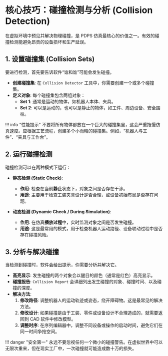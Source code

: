 # 核心技巧：碰撞检测与分析 (Collision Detection)

在虚拟环境中预见并解决物理碰撞，是 PDPS 仿真最核心的价值之一。有效的碰撞检测能避免昂贵的设备损坏和生产延误。

## 1. 设置碰撞集 (Collision Sets)

要进行检测，首先要告诉软件“谁和谁”可能会发生碰撞。

- **创建碰撞集**: 在 `Collision Detector` 工具中，你需要创建一个或多个碰撞集。
- **定义对象**: 每个碰撞集包含两组对象：
  - **Set 1**: 通常是运动的物体，如机器人本体、夹具。
  - **Set 2**: 可以是运动的，也可以是静止的物体，如工件、周边设备、安全围栏。

!!! info "性能提示"
    不要将所有物体都放在一个巨大的碰撞集里，这会严重拖慢仿真速度。应根据工艺流程，创建多个小而精的碰撞集。例如，“机器人与工件”、“夹具与工作台”。

## 2. 运行碰撞检测

碰撞检测可以在两种模式下运行：

- **静态检测 (Static Check)**:
  - **作用**: 检查在当前**静止**状态下，对象之间是否存在干涉。
  - **用途**: 主要用于检查工装夹具设计是否合理，或设备初始布局是否存在问题。

- **动态检测 (Dynamic Check / During Simulation)**:
  - **作用**: 在仿真**播放过程**中，实时监测对象之间是否发生碰撞。
  - **用途**: 这是最常用的模式，用于检查机器人运动路径、设备联动过程中是否存在碰撞风险。

## 3. 分析与解决碰撞

当检测到碰撞时，软件会给出提示，你需要分析并解决它。

- **高亮显示**: 发生碰撞的两个对象会以醒目的颜色（通常是红色）高亮显示。
- **碰撞报告**: `Collision Report` 会详细列出发生碰撞的对象、碰撞时间、以及碰撞的深度。
- **解决方法**:
  1. **修改路径**: 调整机器人的运动轨迹或姿态，绕开障碍物。这是最常见的解决方法。
  2. **修改设计**: 如果碰撞是由于工装、零件或设备设计不合理造成的，就需要返回到 CAD 软件中修改模型。
  3. **调整时序**: 在序列编辑器中，调整不同设备或操作的启动时间，避免它们在同一时间争抢空间。

!!! danger "安全第一"
    永远不要忽视任何一个微小的碰撞警告。在虚拟世界中可以无限次重来，但在现实工厂中，一次碰撞就可能造成数十万的损失。